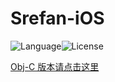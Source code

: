 # Srefan-iOS

![Language](https://img.shields.io/badge/language-Swift-green.svg)![License](https://img.shields.io/github/license/yangbryant/Srefan-iOS.svg)

[Obj-C 版本请点击这里](https://github.com/yangbryant/Srefan-iOS/blob/master/README.md)







